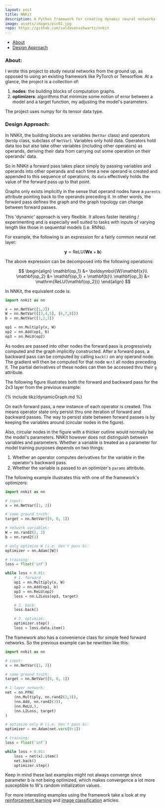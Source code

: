 ```yaml
---
layout: post
title: NNKit
description: A Python framework for creating dynamic neural networks
image: assets/images/pic01.jpg
repo: https://github.com/saldavonschwartz/nnkit
---
```


- [About](#1)
- [Design Approach](#2)

### <a name="1"></a>About:

I wrote this project to study neural networks from the ground up, as opposed to
using an existing framework like PyTorch or Tensorflow. At a glance, the project is a collection of:

1. **nodes**: the building blocks of computation graphs.
2. **optimizers**: algorithms that minimize some notion of error between a model and a target function, my adjusting the model's parameters.

The project uses numpy for its tensor data type.

### <a name="2"></a>Design Approach:

In NNKit, the building blocks are variables (`NetVar` class) and operators (`NetOp` class, subclass of `NetVar`). Variables only hold data. Operators hold data too but also take other variables (including other operators) as operands, deriving their data from carrying out some operation on their operands' data.

So in NNKit a forward pass takes place simply by passing variables and operands into other operands and each time a new operand is created and appended to this sequence of operations, its `data` effectively holds the value of the forward pass up to that point.

Graphs only exists implicitly in the sense that operand nodes have a `parents` attribute pointing back to the operands preceding it. In other words, the forward pass defines the graph and the graph topology can change between forward passes.

This 'dynamic' approach is very flexible. It allows faster iterating / experimenting and is especially well suited to tasks with inputs of varying length like those in sequential models (i.e. RNNs).

For example, the following is an expression for a fairly common neural net layer:

$$\mathbf{y} = \mathrm{ReLU(\boldsymbol{W}\mathbf{x} + \mathbf{b})}$$

The above expression can be decomposed into the following operations:

$$
\begin{align}
\mathbf{op_1} &= \boldsymbol{W}\mathbf{x}\\
\mathbf{op_2} &= \mathbf{op_1} + \mathbf{b}\\
\mathbf{op_3} &= \mathrm{ReLU(\mathbf{op_2})}
\end{align}
$$

In NNKit, the equivalent code is:

```python
import nnkit as nn

x = nn.NetVar([1,2])
W = nn.NetVar([[3,4,5], [6,7,8]])
b = nn.NetVar([1,2,3])

op1 = nn.Multiply(x, W)
op2 = nn.Add(op1, b)
op3 = nn.ReLU(op2)
```

As nodes are passed into other nodes the forward pass is progressively computed and the graph implicitly constructed. After a forward pass, a backward pass can be computed by calling `back()` on any operand node. The gradient will then be computed for that node w.r.t all nodes preceding it. The partial derivatives of these nodes can then be accessed thru their `g` attribute.

The following figure illustrates both the forward and backward pass for the 2x3 layer from the previous example:

{% include tikz/dynamicGraph.md %}

On each forward pass, a new instance of each operator is created. This means operator state only persist thru one iteration of forward and backward passes. The way to persist state between forward passes is by keeping the variables around (circular nodes in the figure).

Also, circular nodes in the figure with a thicker outline would normally be the model's parameters. NNKit however does not distinguish between variables and parameters. Whether a variable is treated as a parameter for model training purposes depends on two things:

1. Whether an operator computes derivatives for the variable in the operator's backward pass.
2. Whether the variable is passed to an optimizer's `params` attribute.

The following example illustrates this with one of the framework's optimizers:

```python
import nnkit as nn

# input:
x = nn.NetVar([1, 2])

# some ground truth:
target = nn.NetVar([0, 0, 1])

# network variables:
W = nn.rand2(2, 3)
b = nn.rand2(3)

# only optimize W (i.e. don't pass b):
optimizer = nn.Adam([W])

# training:
loss = float('inf')

while loss > 0.01:
    # 1. forward
    op1 = nn.Multiply(x, W)
    op2 = nn.Add(op1, b)
    op3 = nn.ReLU(op2)
    loss = nn.L2Loss(op3, target)

    # 2. back:
    loss.back()

    # 3. optimize:
    optimizer.step()
    loss = loss.data.item()
```

The framework also has a convenience class for simple feed forward networks. So the previous example can be rewritten like this:

```python
import nnkit as nn

# input:
x = nn.NetVar([1, 2])

# some ground truth:
target = nn.NetVar([0, 0, 1])

# 1-layer network:
net = nn.FFN(
    (nn.Multiply, nn.rand2(2,3)),
    (nn.Add, nn.rand2(3)),
    (nn.ReLU,),
    (nn.L2Loss, target)
)

# optimize only W (i.e. don't pass b):
optimizer = nn.Adam(net.vars[0:1])

# training:
loss = float('inf')

while loss > 0.01:
    loss = net(x).item()
    net.back()
    optimizer.step()
```

Keep in mind these last examples might not always converge since parameter b is not being optimized, which makes
convergence a lot more susceptible to W's random initialization values.

For more interesting examples using the framework take a look at my [reinforcement learning][l1] and [image classification][l2] articles.


<!-- Links: -->
[l1]: https://github.com/saldavonschwartz/Drawer
[l2]: https://github.com/saldavonschwartz/Drawer
